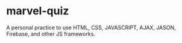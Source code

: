 # marvel-quiz
A personal practice to use HTML, CSS, JAVASCRIPT, AJAX, JASON, Firebase, and other JS frameworks. 
